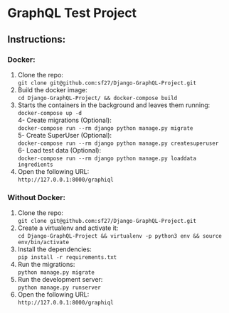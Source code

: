 # GraphQL Test Project

## Instructions: 
  
### Docker:  
1. Clone the repo:  
    `git clone git@github.com:sf27/Django-GraphQL-Project.git`  
2. Build the docker image:  
    `cd Django-GraphQL-Project/ && docker-compose build`  
3. Starts the containers in the background and leaves them running:  
    `docker-compose up -d`  
4- Create migrations (Optional):  
    `docker-compose run --rm django python manage.py migrate`  
5- Create SuperUser (Optional):  
    `docker-compose run --rm django python manage.py createsuperuser`  
6- Load test data (Optional):  
    `docker-compose run --rm django python manage.py loaddata ingredients`  
4. Open the following URL:  
    `http://127.0.0.1:8000/graphiql`  
    
### Without Docker:
1. Clone the repo:  
    `git clone git@github.com:sf27/Django-GraphQL-Project.git`  
2. Create a virtualenv and activate it:  
    `cd Django-GraphQL-Project && virtualenv -p python3 env && source env/bin/activate`  
2. Install the dependencies:  
    `pip install -r requirements.txt`  
3. Run the migrations:  
    `python manage.py migrate`  
4. Run the development server:  
    `python manage.py runserver`  
5. Open the following URL:  
    `http://127.0.0.1:8000/graphiql`  